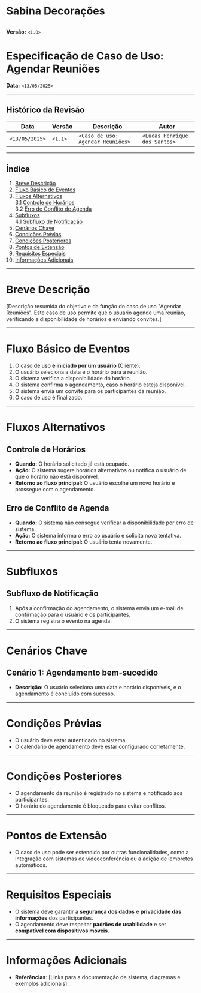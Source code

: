 # Sabina Decorações

## <Nome do Projeto>

**Versão:** `<1.0>`

# Especificação de Caso de Uso: Agendar Reuniões

**Data:** `<13/05/2025>`

<identificador do documento>

---

## Histórico da Revisão

| Data       | Versão | Descrição         | Autor     |
|------------|--------|-------------------|-----------|
| `<13/05/2025>` | `<1.1>` | `<Caso de uso: Agendar Reuniões>` | `<Lucas Henrique dos Santos>` |

---

## Índice

1. [Breve Descrição](#breve-descrição)  
2. [Fluxo Básico de Eventos](#fluxo-básico-de-eventos)  
3. [Fluxos Alternativos](#fluxos-alternativos)  
   3.1 [Controle de Horários](#controle-de-horários)  
   3.2 [Erro de Conflito de Agenda](#erro-de-conflito-de-agenda)  
4. [Subfluxos](#subfluxos)  
   4.1 [Subfluxo de Notificação](#subfluxo-de-notificação)  
5. [Cenários Chave](#cenários-chave)  
6. [Condições Prévias](#condições-prévias)  
7. [Condições Posteriores](#condições-posteriores)  
8. [Pontos de Extensão](#pontos-de-extensão)  
9. [Requisitos Especiais](#requisitos-especiais)  
10. [Informações Adicionais](#informações-adicionais)  

---

# Breve Descrição

[Descrição resumida do objetivo e da função do caso de uso "Agendar Reuniões". Este caso de uso permite que o usuário agende uma reunião, verificando a disponibilidade de horários e enviando convites.]

---

# Fluxo Básico de Eventos

1. O caso de uso **é iniciado por um usuário** (Cliente).
2. O usuário seleciona a data e o horário para a reunião.
3. O sistema verifica a disponibilidade do horário.
4. O sistema confirma o agendamento, caso o horário esteja disponível.
5. O sistema envia um convite para os participantes da reunião.
6. O caso de uso é finalizado.

---

# Fluxos Alternativos

## Controle de Horários

- **Quando:** O horário solicitado já está ocupado.
- **Ação:** O sistema sugere horários alternativos ou notifica o usuário de que o horário não está disponível.
- **Retorno ao fluxo principal:** O usuário escolhe um novo horário e prossegue com o agendamento.

## Erro de Conflito de Agenda

- **Quando:** O sistema não consegue verificar a disponibilidade por erro de sistema.
- **Ação:** O sistema informa o erro ao usuário e solicita nova tentativa.
- **Retorno ao fluxo principal:** O usuário tenta novamente.

---

# Subfluxos

## Subfluxo de Notificação

1. Após a confirmação do agendamento, o sistema envia um e-mail de confirmação para o usuário e os participantes.
2. O sistema registra o evento na agenda.

---

# Cenários Chave

## Cenário 1: Agendamento bem-sucedido

- **Descrição:** O usuário seleciona uma data e horário disponíveis, e o agendamento é concluído com sucesso.

---

# Condições Prévias

- O usuário deve estar autenticado no sistema.
- O calendário de agendamento deve estar configurado corretamente.

---

# Condições Posteriores

- O agendamento da reunião é registrado no sistema e notificado aos participantes.
- O horário do agendamento é bloqueado para evitar conflitos.

---

# Pontos de Extensão

- O caso de uso pode ser estendido por outras funcionalidades, como a integração com sistemas de videoconferência ou a adição de lembretes automáticos.

---

# Requisitos Especiais

- O sistema deve garantir a **segurança dos dados** e **privacidade das informações** dos participantes.
- O agendamento deve respeitar **padrões de usabilidade** e ser **compatível com dispositivos móveis**.

---

# Informações Adicionais

- **Referências**: [Links para a documentação de sistema, diagramas e exemplos adicionais].
